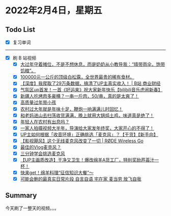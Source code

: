 # 2022年2月4日，星期五
## Todo List

- [x] 复习单词
--------
- [x] 刷 B 站视频
  - [x] [大过年守着摊位，不是不想休息，而是奶奶从小教导我：“晴带雨伞，饱带饥粮”。](https://b23.tv/pLAWNJF)
  - [x] [100000元一公斤的顶级白松露，全世界最贵的稀有食材。](https://b23.tv/HevO3sA)
  - [x] [【深度】我爬取了29万条数据，搞清了UP主真实收入！ | B站 商业财经](https://b23.tv/CZ9QLQw)
  - [x] [气氛区up首发！一首《好运来》祝大家新年快乐【bilibili音乐虎闹新春】](https://b23.tv/C60V35k)
  - [x] [新疆人吃烤肉多豪横？一串一斤肉，50/串，真的是太爽了！](https://b23.tv/ucmxjcR)
  - [x] [高质量过年带小孩](https://b23.tv/HZybI91)
  - [x] [农村过大年就是年味十足，鞭炮一响满满儿时回忆！](https://b23.tv/ZAgKPvA)
  - [x] [和老妈进山去扫荡收货满满，晚上就用大锅炖土鸡，味道真是绝了！](https://b23.tv/9NpyJPt)
  - [x] [年轻人在农村有出息吗？](https://b23.tv/kWpemz6)
  - [x] [一家人拍摄视频大半年，导演给大家发年终奖，大家开心的不得了！](https://b23.tv/ttbSWbO)
  - [x] [UP主如何根据「收音环境」正确挑选「麦克风」？【干货】【新手向】](https://b23.tv/ghyr2rq)
  - [x] [【影视飓风】这个无线麦克风改变了一切 | RØDE Wireless Go](https://b23.tv/iTWQHkq)
  - [x] [最佳的Vlog麦克风？](https://b23.tv/pXVIxYC)
  - [x] [三分钟学会挑选麦克风](https://b23.tv/wXJNtgB)
  - [x] [【UP主画质改造】干净又卫生！爆改绵羊A货工厂，特别奖励芦荟汁一杯！](https://b23.tv/Be3g3H1)
  - [x] [快来get！绵羊料理“征信知识大餐”～](https://b23.tv/3WKJKoE)
  - [x] [可能会删的最真实日常片段 自言自语 宅在家 麦当劳 放飞自我](https://b23.tv/Ere2qeE)

## Summary

今天刷了一整天的视频。。。
